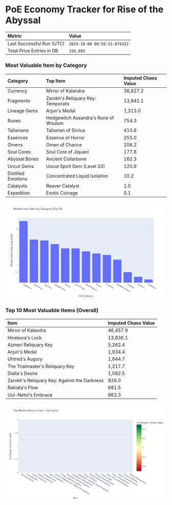 # PoE Economy Tracker for Rise of the Abyssal

<!-- START_MAINTENANCE -->
| Metric | Value |
|:---|:---|
| Last Successful Run (UTC) | `2025-10-08 09:58:22.074322` |
| Total Price Entries in DB | `156,893` |

<!-- END_MAINTENANCE -->

<!-- START_DATAFRAME_DEBUG -->
<!-- END_DATAFRAME_DEBUG -->

<!-- START_CATEGORY_ANALYSIS -->
### Most Valuable Item by Category
| Category | Top Item | Imputed Chaos Value |
| :--- | :--- | :--- |
| Currency | Mirror of Kalandra | 36,827.2 |
| Fragments | Zarokh's Reliquary Key: Temporalis | 13,841.1 |
| Lineage Gems | Arjun's Medal | 1,313.0 |
| Runes | Hedgewitch Assandra's Rune of Wisdom | 754.3 |
| Talismans | Talisman of Sirrius | 410.8 |
| Essences | Essence of Horror | 255.0 |
| Omens | Omen of Chance | 206.2 |
| Soul Cores | Soul Core of Jiquani | 177.8 |
| Abyssal Bones | Ancient Collarbone | 162.3 |
| Uncut Gems | Uncut Spirit Gem (Level 20) | 120.9 |
| Distilled Emotions | Concentrated Liquid Isolation | 10.2 |
| Catalysts | Reaver Catalyst | 1.0 |
| Expedition | Exotic Coinage | 0.1 |


![Category Analysis Chart](charts/category_analysis.png)
<!-- END_ANALYSIS -->

<!-- START_ANALYSIS -->
### Top 10 Most Valuable Items (Overall)
| Item | Imputed Chaos Value |
| :--- | :--- |
| Mirror of Kalandra | 46,457.9 |
| Hinekora's Lock | 13,836.1 |
| Azmeri Reliquary Key | 5,262.4 |
| Arjun's Medal | 1,934.4 |
| Uhtred's Augury | 1,844.7 |
| The Trialmaster's Reliquary Key | 1,217.7 |
| Dialla's Desire | 1,082.5 |
| Zarokh's Reliquary Key: Against the Darkness | 926.0 |
| Rakiata's Flow | 681.5 |
| Uul-Netol's Embrace | 663.3 |


![Market Movers Chart](charts/market_movers.png)
<!-- END_ANALYSIS -->
